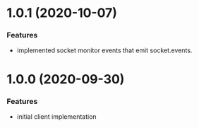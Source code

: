 # 1.0.1 (2020-10-07)

### Features

* implemented socket monitor events that emit socket.events.

# 1.0.0 (2020-09-30)

### Features

* initial client implementation

